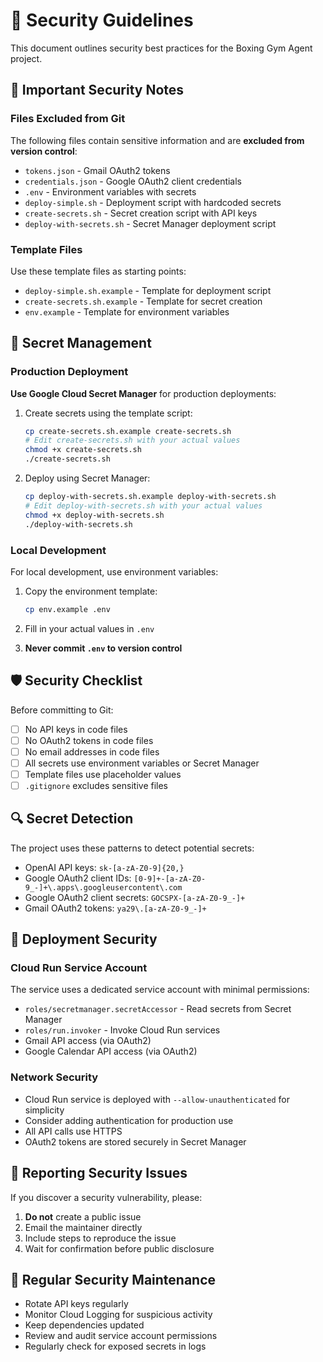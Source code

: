 # 🔐 Security Guidelines

This document outlines security best practices for the Boxing Gym Agent project.

## 🚨 Important Security Notes

### Files Excluded from Git

The following files contain sensitive information and are **excluded from version control**:

- `tokens.json` - Gmail OAuth2 tokens
- `credentials.json` - Google OAuth2 client credentials
- `.env` - Environment variables with secrets
- `deploy-simple.sh` - Deployment script with hardcoded secrets
- `create-secrets.sh` - Secret creation script with API keys
- `deploy-with-secrets.sh` - Secret Manager deployment script

### Template Files

Use these template files as starting points:

- `deploy-simple.sh.example` - Template for deployment script
- `create-secrets.sh.example` - Template for secret creation
- `env.example` - Template for environment variables

## 🔑 Secret Management

### Production Deployment

**Use Google Cloud Secret Manager** for production deployments:

1. Create secrets using the template script:
   ```bash
   cp create-secrets.sh.example create-secrets.sh
   # Edit create-secrets.sh with your actual values
   chmod +x create-secrets.sh
   ./create-secrets.sh
   ```

2. Deploy using Secret Manager:
   ```bash
   cp deploy-with-secrets.sh.example deploy-with-secrets.sh
   # Edit deploy-with-secrets.sh with your actual values
   chmod +x deploy-with-secrets.sh
   ./deploy-with-secrets.sh
   ```

### Local Development

For local development, use environment variables:

1. Copy the environment template:
   ```bash
   cp env.example .env
   ```

2. Fill in your actual values in `.env`

3. **Never commit `.env` to version control**

## 🛡️ Security Checklist

Before committing to Git:

- [ ] No API keys in code files
- [ ] No OAuth2 tokens in code files
- [ ] No email addresses in code files
- [ ] All secrets use environment variables or Secret Manager
- [ ] Template files use placeholder values
- [ ] `.gitignore` excludes sensitive files

## 🔍 Secret Detection

The project uses these patterns to detect potential secrets:

- OpenAI API keys: `sk-[a-zA-Z0-9]{20,}`
- Google OAuth2 client IDs: `[0-9]+-[a-zA-Z0-9_-]+\.apps\.googleusercontent\.com`
- Google OAuth2 client secrets: `GOCSPX-[a-zA-Z0-9_-]+`
- Gmail OAuth2 tokens: `ya29\.[a-zA-Z0-9_-]+`

## 🚀 Deployment Security

### Cloud Run Service Account

The service uses a dedicated service account with minimal permissions:

- `roles/secretmanager.secretAccessor` - Read secrets from Secret Manager
- `roles/run.invoker` - Invoke Cloud Run services
- Gmail API access (via OAuth2)
- Google Calendar API access (via OAuth2)

### Network Security

- Cloud Run service is deployed with `--allow-unauthenticated` for simplicity
- Consider adding authentication for production use
- All API calls use HTTPS
- OAuth2 tokens are stored securely in Secret Manager

## 📝 Reporting Security Issues

If you discover a security vulnerability, please:

1. **Do not** create a public issue
2. Email the maintainer directly
3. Include steps to reproduce the issue
4. Wait for confirmation before public disclosure

## 🔄 Regular Security Maintenance

- Rotate API keys regularly
- Monitor Cloud Logging for suspicious activity
- Keep dependencies updated
- Review and audit service account permissions
- Regularly check for exposed secrets in logs
